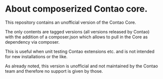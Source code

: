 About composerized Contao core.
===============================

This repository contains an unofficial version of the Contao Core.

The only contents are tagged versions (all versions released by Contao)
with the addition of a composer.json which allows to pull in the Core as
dependency via composer.

This is useful when unit testing Contao extensions etc. and is not intended
for new installations or the like.

As already noted, this version is unofficial and not maintained by the Contao
team and therefore no support is given by those.
